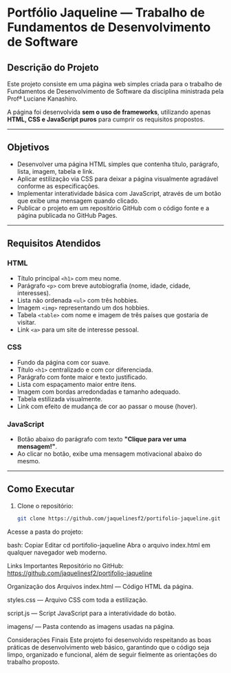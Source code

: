 # Portfólio Jaqueline — Trabalho de Fundamentos de Desenvolvimento de Software

## Descrição do Projeto

Este projeto consiste em uma página web simples criada para o trabalho de Fundamentos de Desenvolvimento de Software da disciplina ministrada pela Profª Luciane Kanashiro.

A página foi desenvolvida **sem o uso de frameworks**, utilizando apenas **HTML, CSS e JavaScript puros** para cumprir os requisitos propostos.

---

## Objetivos

- Desenvolver uma página HTML simples que contenha título, parágrafo, lista, imagem, tabela e link.
- Aplicar estilização via CSS para deixar a página visualmente agradável conforme as especificações.
- Implementar interatividade básica com JavaScript, através de um botão que exibe uma mensagem quando clicado.
- Publicar o projeto em um repositório GitHub com o código fonte e a página publicada no GitHub Pages.

---

## Requisitos Atendidos

### HTML

- Título principal `<h1>` com meu nome.
- Parágrafo `<p>` com breve autobiografia (nome, idade, cidade, interesses).
- Lista não ordenada `<ul>` com três hobbies.
- Imagem `<img>` representando um dos hobbies.
- Tabela `<table>` com nome e imagem de três países que gostaria de visitar.
- Link `<a>` para um site de interesse pessoal.

### CSS

- Fundo da página com cor suave.
- Título `<h1>` centralizado e com cor diferenciada.
- Parágrafo com fonte maior e texto justificado.
- Lista com espaçamento maior entre itens.
- Imagem com bordas arredondadas e tamanho adequado.
- Tabela estilizada visualmente.
- Link com efeito de mudança de cor ao passar o mouse (hover).

### JavaScript

- Botão abaixo do parágrafo com texto **"Clique para ver uma mensagem!"**.
- Ao clicar no botão, exibe uma mensagem motivacional abaixo do mesmo.

---

## Como Executar

1. Clone o repositório:
   ```bash
   git clone https://github.com/jaquelinesf2/portifolio-jaqueline.git
Acesse a pasta do projeto:

bash:
Copiar
Editar
cd portifolio-jaqueline
Abra o arquivo index.html em qualquer navegador web moderno.

Links Importantes
Repositório no GitHub:
https://github.com/jaquelinesf2/portifolio-jaqueline

Organização dos Arquivos
index.html — Código HTML da página.

styles.css — Arquivo CSS com toda a estilização.

script.js — Script JavaScript para a interatividade do botão.

imagens/ — Pasta contendo as imagens usadas na página.

Considerações Finais
Este projeto foi desenvolvido respeitando as boas práticas de desenvolvimento web básico, garantindo que o código seja limpo, organizado e funcional, além de seguir fielmente as orientações do trabalho proposto.
